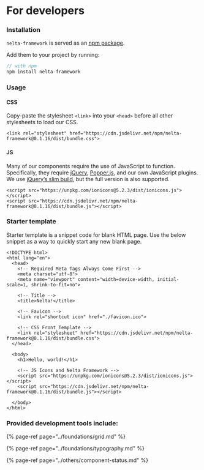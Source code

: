 # For developers

### Installation

`nelta-framework` is served as an [npm package](https://www.npmjs.com/package/nelta-framework).

Add them to your project by running:

```javascript
// with npm
npm install nelta-framework
```

### Usage

#### CSS

Copy-paste the stylesheet `<link>` into your `<head>` before all other stylesheets to load our CSS.

```markup
<link rel="stylesheet" href="https://cdn.jsdelivr.net/npm/nelta-framework@0.1.16/dist/bundle.css">
```

#### JS

Many of our components require the use of JavaScript to function. Specifically, they require [jQuery](https://jquery.com/), [Popper.js](https://popper.js.org/), and our own JavaScript plugins. We use [jQuery’s slim build](https://blog.jquery.com/2016/06/09/jquery-3-0-final-released/), but the full version is also supported.

```markup
<script src="https://unpkg.com/ionicons@5.2.3/dist/ionicons.js"></script>
<script src="https://cdn.jsdelivr.net/npm/nelta-framework@0.1.16/dist/bundle.js"></script>
```

### Starter template <a id="starter-template"></a>

Starter template is a snippet code for blank HTML page. Use the below snippet as a way to quickly start any new blank page.

```markup
<!DOCTYPE html>
<html lang="en">
  <head>
    <!-- Required Meta Tags Always Come First -->
    <meta charset="utf-8">
    <meta name="viewport" content="width=device-width, initial-scale=1, shrink-to-fit=no">

    <!-- Title -->
    <title>Nelta!</title>

    <!-- Favicon -->
    <link rel="shortcut icon" href="./favicon.ico">
    
    <!-- CSS Front Template -->
    <link rel="stylesheet" href="https://cdn.jsdelivr.net/npm/nelta-framework@0.1.16/dist/bundle.css">
  </head>

  <body>
    <h1>Hello, world!</h1>

    <!-- JS Icons and Nelta Framework -->
    <script src="https://unpkg.com/ionicons@5.2.3/dist/ionicons.js"></script>
    <script src="https://cdn.jsdelivr.net/npm/nelta-framework@0.1.16/dist/bundle.js"></script>

  </body>
</html>
```

### **Provided development tools include:**

{% page-ref page="../foundations/grid.md" %}

{% page-ref page="../foundations/typography.md" %}

{% page-ref page="../others/component-status.md" %}


